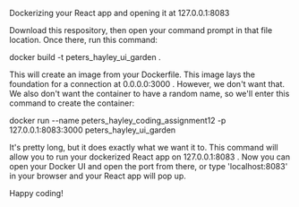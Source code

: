 Dockerizing your React app and opening it at 127.0.0.1:8083

Download this respository, then open your command prompt in that file location. Once there, run this command:

docker build -t peters_hayley_ui_garden .

This will create an image from your Dockerfile. This image lays the foundation for a connection at 0.0.0.0:3000 . However, we don't want that. We also don't want the container to have a random name, so we'll enter this command to create the container:

docker run --name peters_hayley_coding_assignment12 -p 127.0.0.1:8083:3000 peters_hayley_ui_garden

It's pretty long, but it does exactly what we want it to. This command will allow you to run your dockerized React app on 127.0.0.1:8083 . Now you can open your Docker UI and open the port from there, or type 'localhost:8083' in your browser and your React app will pop up.

Happy coding!